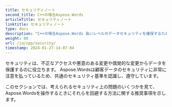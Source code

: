 ```yaml
---
title: セキュリティノート
second_title: C++の場合Aspose.Words
articleTitle: セキュリティノート
linktitle: セキュリティノート
type: docs
description: "C++の場合Aspose.Words 高いレベルのデータセキュリティを確保するために、共通のセキュリティ基準を認識し、遵守します。 可能性のあるセキュリティ上の問題と、それらを回避する方法に関する推奨事項を確認してください。"
weight: 80
url: /ja/cpp/security/
timestamp: 2024-01-27-14-07-04
---
```


セキュリティは、不正なアクセスや悪意のある変更や偶発的な変更からデータを保護するのに役立ちます。 Aspose.Wordsは顧客データのセキュリティに非常に注意を払っているため、共通のセキュリティ基準を認識し、遵守しています。

このセクションでは、考えられるセキュリティ上の問題のいくつかを見て、Aspose.Wordsを操作するときにそれらを回避する方法に関する推奨事項を示します。
